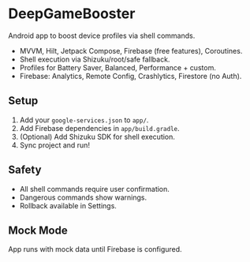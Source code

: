 # DeepGameBooster

Android app to boost device profiles via shell commands.  
- MVVM, Hilt, Jetpack Compose, Firebase (free features), Coroutines.
- Shell execution via Shizuku/root/safe fallback.
- Profiles for Battery Saver, Balanced, Performance + custom.
- Firebase: Analytics, Remote Config, Crashlytics, Firestore (no Auth).

## Setup

1. Add your `google-services.json` to `app/`.
2. Add Firebase dependencies in `app/build.gradle`.
3. (Optional) Add Shizuku SDK for shell execution.
4. Sync project and run!

## Safety

- All shell commands require user confirmation.
- Dangerous commands show warnings.
- Rollback available in Settings.

## Mock Mode

App runs with mock data until Firebase is configured.
